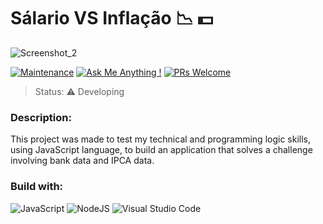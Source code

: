 # Sálario VS Inflação 📉 💵

![Screenshot_2](https://github.com/mtlouzada/salarioXinflacao/assets/120414065/8aacf168-8350-4d90-a96e-18c666b00535)

[![Maintenance](https://img.shields.io/badge/Maintained%3F-yes-green.svg)](https://GitHub.com/Naereen/StrapDown.js/graphs/commit-activity) [![Ask Me Anything !](https://img.shields.io/badge/Ask%20me-anything-1abc9c.svg)](https://GitHub.com/Naereen/ama) [![PRs Welcome](https://img.shields.io/badge/PRs-welcome-brightgreen.svg?style=flat-square)](http://makeapullrequest.com)

> Status: ⚠️ Developing

### Description:
This project was made to test my technical and programming logic skills, using JavaScript language, to build an application that solves a challenge involving bank data and IPCA data.

### Build with:
![JavaScript](https://img.shields.io/badge/javascript-%23323330.svg?style=for-the-badge&logo=javascript&logoColor=%23F7DF1E) ![NodeJS](https://img.shields.io/badge/node.js-6DA55F?style=for-the-badge&logo=node.js&logoColor=white) ![Visual Studio Code](https://img.shields.io/badge/Visual%20Studio%20Code-0078d7.svg?style=for-the-badge&logo=visual-studio-code&logoColor=white)
